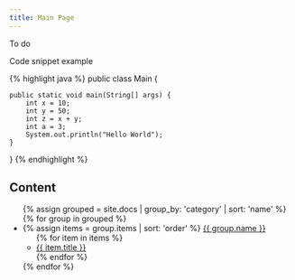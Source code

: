 ```yaml
---
title: Main Page
---
```

To do

Code snippet example

{% highlight java %}
public class Main {

    public static void main(String[] args) {
        int x = 10;
        int y = 50;
        int z = x + y;
        int a = 3;
        System.out.println("Hello World");
    }
}
{% endhighlight %}


<h2>Content</h2>
<ul>
    {% assign grouped = site.docs | group_by: 'category' | sort: 'name' %}
    {% for group in grouped %}
        <li class="">
            {% assign items = group.items | sort: 'order' %}
            <a class="content-link" href="{{ site.baseurl }}{{ items.first.url }}">{{ group.name }}</a>
            <ul>
                {% for item in items %}
                    <li class=""><a class="content-link" href="{{ site.baseurl }}{{ item.url }}">{{ item.title }}</a></li>
                {% endfor %}
            </ul>
        </li>
    {% endfor %}
</ul>